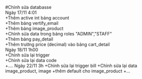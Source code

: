 #Chỉnh sửa databasse  
Ngày 17/11 4:01  
+Thêm active int bảng account  
+Thêm bảng vertify_email  
+Thêm bảng image_product  
+Chỉnh sửa data trong bảng roles "ADMIN","STAFF"  
+Thêm bảng pay_detail  
+Thêm trường price (decimal) vào bảng cart_detail  
Ngày 18/11 1h00  
+Chỉnh sửa lại trigger  
+Chỉnh sửa lại data code  
+....
Ngày 22/11 3h
+Chỉnh sửa lại trigger bill
+Chỉnh sửa lại data image_product, image
+thêm default cho image_product
+...



